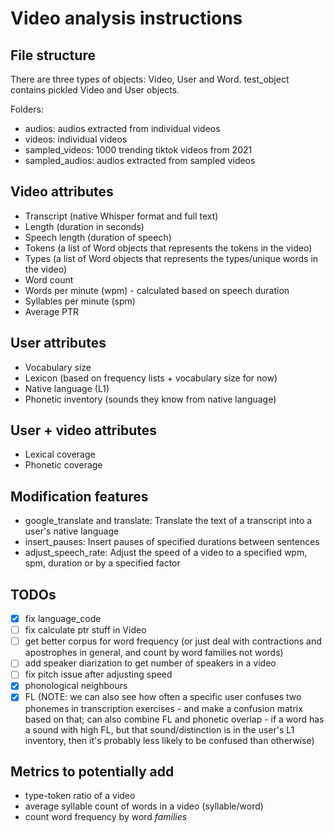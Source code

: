 # Video analysis instructions

## File structure

There are three types of objects: Video, User and Word.
test_object contains pickled Video and User objects.

Folders:

- audios: audios extracted from individual videos
- videos: individual videos
- sampled_videos: 1000 trending tiktok videos from 2021
- sampled_audios: audios extracted from sampled videos

## Video attributes

- Transcript (native Whisper format and full text)
- Length (duration in seconds)
- Speech length (duration of speech)
- Tokens (a list of Word objects that represents the tokens in the video)
- Types (a list of Word objects that represents the types/unique words in the video)
- Word count
- Words per minute (wpm) - calculated based on speech duration
- Syllables per minute (spm)
- Average PTR

## User attributes

- Vocabulary size
- Lexicon (based on frequency lists + vocabulary size for now)
- Native language (L1)
- Phonetic inventory (sounds they know from native language)

## User + video attributes
- Lexical coverage
- Phonetic coverage

## Modification features

- google_translate and translate: Translate the text of a transcript into a user's native language
- insert_pauses: Insert pauses of specified durations between sentences
- adjust_speech_rate: Adjust the speed of a video to a specified wpm, spm, duration or by a specified factor

## TODOs

- [x] fix language_code
- [ ] fix calculate ptr stuff in Video
- [ ] get better corpus for word frequency (or just deal with contractions and apostrophes in general, and count by word families not words)
- [ ] add speaker diarization to get number of speakers in a video
- [ ] fix pitch issue after adjusting speed
- [x] phonological neighbours
- [x] FL (NOTE: we can also see how often a specific user confuses two phonemes in transcription exercises - and make a confusion matrix based on that; can also combine FL and phonetic overlap - if a word has a sound with high FL, but that sound/distinction is in the user's L1 inventory, then it's probably less likely to be confused than otherwise)

## Metrics to potentially add

- type-token ratio of a video
- average syllable count of words in a video (syllable/word)
- count word frequency by word *families*
